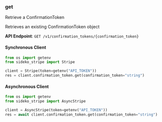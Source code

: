 
### get <a name="get"></a>
Retrieve a ConfirmationToken

<p>Retrieves an existing ConfirmationToken object</p>

**API Endpoint**: `GET /v1/confirmation_tokens/{confirmation_token}`

#### Synchronous Client

```python
from os import getenv
from sideko_stripe import Stripe

client = Stripe(token=getenv("API_TOKEN"))
res = client.confirmation_token.get(confirmation_token="string")
```

#### Asynchronous Client

```python
from os import getenv
from sideko_stripe import AsyncStripe

client = AsyncStripe(token=getenv("API_TOKEN"))
res = await client.confirmation_token.get(confirmation_token="string")
```
